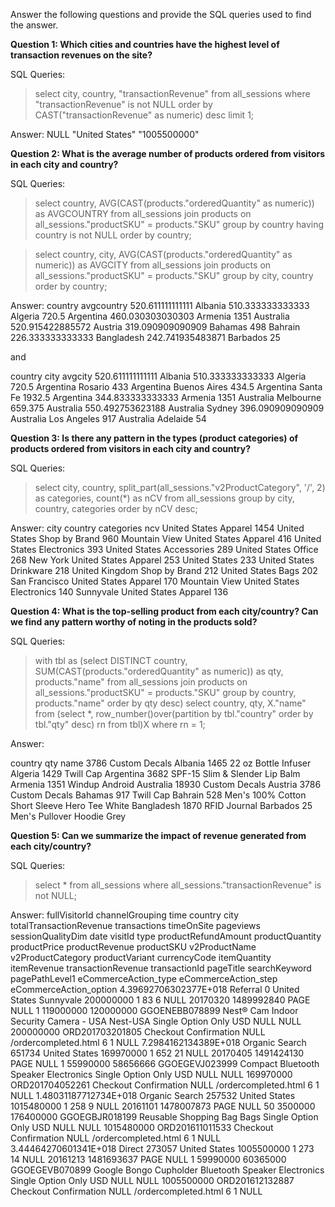 Answer the following questions and provide the SQL queries used to find the answer.

    
**Question 1: Which cities and countries have the highest level of transaction revenues on the site?**


SQL Queries:
>select city, country, "transactionRevenue" from all_sessions where "transactionRevenue" is not NULL order by CAST("transactionRevenue" as numeric) desc limit 1;



Answer:
NULL    "United States" "1005500000"



**Question 2: What is the average number of products ordered from visitors in each city and country?**


SQL Queries:
> select country, AVG(CAST(products."orderedQuantity" as numeric)) as AVGCOUNTRY from all_sessions join products on all_sessions."productSKU" = products."SKU" group by country having country is not NULL order by country;

> select country, city, AVG(CAST(products."orderedQuantity" as numeric)) as AVGCITY from all_sessions join products on all_sessions."productSKU" = products."SKU" group by city, country order by country;


Answer:
country	avgcountry
	520.611111111111
Albania	510.333333333333
Algeria	720.5
Argentina	460.030303030303
Armenia	1351
Australia	520.915422885572
Austria	319.090909090909
Bahamas	498
Bahrain	226.333333333333
Bangladesh	242.741935483871
Barbados	25

and

country	city	avgcity
		520.611111111111
Albania		510.333333333333
Algeria		720.5
Argentina	Rosario	433
Argentina	Buenos Aires	434.5
Argentina	Santa Fe	1932.5
Argentina		344.833333333333
Armenia		1351
Australia	Melbourne	659.375
Australia		550.492753623188
Australia	Sydney	396.090909090909
Australia	Los Angeles	917
Australia	Adelaide	54






**Question 3: Is there any pattern in the types (product categories) of products ordered from visitors in each city and country?**


SQL Queries:
>select city, country, split_part(all_sessions."v2ProductCategory", '/', 2) as categories, count(*) as nCV from all_sessions group by city, country, categories order by nCV desc;


Answer:
city	country	categories	ncv
	United States	Apparel	1454
	United States	Shop by Brand	960
Mountain View	United States	Apparel	416
	United States	Electronics	393
	United States	Accessories	289
	United States	Office	268
New York	United States	Apparel	253
	United States		233
	United States	Drinkware	218
	United Kingdom	Shop by Brand	212
	United States	Bags	202
San Francisco	United States	Apparel	170
Mountain View	United States	Electronics	140
Sunnyvale	United States	Apparel	136



**Question 4: What is the top-selling product from each city/country? Can we find any pattern worthy of noting in the products sold?**


SQL Queries:
>with tbl  as (select DISTINCT country, SUM(CAST(products."orderedQuantity" as numeric)) as qty, products."name" from all_sessions join products on all_sessions."productSKU" = products."SKU" group by country, products."name" order by qty desc) select country, qty, X."name" from (select *, row_number()over(partition by tbl."country" order by tbl."qty" desc) rn from tbl)X where rn = 1;



Answer:

country	qty	name
	3786	 Custom Decals
Albania	1465	22 oz  Bottle Infuser
Algeria	1429	 Twill Cap
Argentina	3682	SPF-15 Slim & Slender Lip Balm
Armenia	1351	Windup Android
Australia	18930	 Custom Decals
Austria	3786	 Custom Decals
Bahamas	917	 Twill Cap
Bahrain	528	 Men's 100% Cotton Short Sleeve Hero Tee White
Bangladesh	1870	 RFID Journal
Barbados	25	 Men's Pullover Hoodie Grey




**Question 5: Can we summarize the impact of revenue generated from each city/country?**

SQL Queries:
>select * from all_sessions where all_sessions."transactionRevenue" is not NULL;


Answer:
fullVisitorId	channelGrouping	time	country	city	totalTransactionRevenue	transactions	timeOnSite	pageviews	sessionQualityDim	date	visitId	type	productRefundAmount	productQuantity	productPrice	productRevenue	productSKU	v2ProductName	v2ProductCategory	productVariant	currencyCode	itemQuantity	itemRevenue	transactionRevenue	transactionId	pageTitle	searchKeyword	pagePathLevel1	eCommerceAction_type	eCommerceAction_step	eCommerceAction_option
4.39692706302377E+018	Referral	0	United States	Sunnyvale	200000000	1	83	6	NULL	20170320	1489992840	PAGE	NULL	1	119000000	120000000	GGOENEBB078899	Nest® Cam Indoor Security Camera - USA	Nest-USA	Single Option Only	USD	NULL	NULL	200000000	ORD201703201805	Checkout Confirmation	NULL	/ordercompleted.html	6	1	NULL
7.2984162134389E+018	Organic Search	651734	United States		169970000	1	652	21	NULL	20170405	1491424130	PAGE	NULL	1	55990000	58656666	GGOEGEVJ023999	Compact Bluetooth Speaker	Electronics	Single Option Only	USD	NULL	NULL	169970000	ORD201704052261	Checkout Confirmation	NULL	/ordercompleted.html	6	1	NULL
1.48031187712734E+018	Organic Search	257532	United States		1015480000	1	258	9	NULL	20161101	1478007873	PAGE	NULL	50	3500000	176400000	GGOEGBJR018199	Reusable Shopping Bag	Bags	Single Option Only	USD	NULL	NULL	1015480000	ORD201611011533	Checkout Confirmation	NULL	/ordercompleted.html	6	1	NULL
3.44464270601341E+018	Direct	273057	United States		1005500000	1	273	14	NULL	20161213	1481693637	PAGE	NULL	1	59990000	60365000	GGOEGEVB070899	Google Bongo Cupholder Bluetooth Speaker	Electronics	Single Option Only	USD	NULL	NULL	1005500000	ORD201612132887	Checkout Confirmation	NULL	/ordercompleted.html	6	1	NULL



